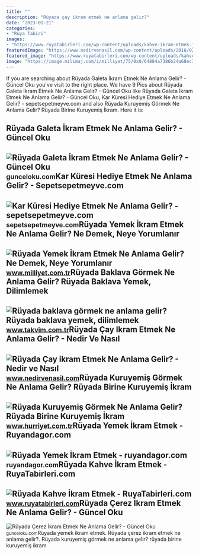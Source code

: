 ```yaml
---
title: ""
description: "Rüyada çay ikram etmek ne anlama gelir?"
date: "2023-01-21"
categories:
- "Ruya Tabiri"
images:
- "https://www.ruyatabirleri.com/wp-content/uploads/kahve-ikram-etmek.jpg"
featuredImage: "https://www.nedirvenasil.com/wp-content/uploads/2016/02/Ruyada-Cay-ikram-Etmek.jpg"
featured_image: "https://www.ruyatabirleri.com/wp-content/uploads/kahve-ikram-etmek.jpg"
image: "https://image.milimaj.com/i/milliyet/75/0x0/64884a7386b24a68ec39cc01.jpg"
---
```


If you are searching about Rüyada Galeta İkram Etmek Ne Anlama Gelir? - Güncel Oku you've visit to the right place. We have 9 Pics about Rüyada Galeta İkram Etmek Ne Anlama Gelir? - Güncel Oku like Rüyada Galeta İkram Etmek Ne Anlama Gelir? - Güncel Oku, Kar Küresi Hediye Etmek Ne Anlama Gelir? - sepetsepetmeyve.com and also Rüyada Kuruyemiş Görmek Ne Anlama Gelir? Rüyada Birine Kuruyemiş İkram. Here it is:

Rüyada Galeta İkram Etmek Ne Anlama Gelir? - Güncel Oku
-------------------------------------------------------

 ![Rüyada Galeta İkram Etmek Ne Anlama Gelir? - Güncel Oku](https://gunceloku.com/uploads/ruyada-galeta-ikram-etmek-ne-anlama-gelir-6239a6d61edfc.jpg) <small>gunceloku.com</small>Kar Küresi Hediye Etmek Ne Anlama Gelir? - Sepetsepetmeyve.com
--------------------------------------------------------------

 ![Kar Küresi Hediye Etmek Ne Anlama Gelir? - sepetsepetmeyve.com](https://sepetsepetmeyve.com/wp-content/uploads/2022/03/kar-kuresi-hediye-etmek-ne-anlama-gelir.png) <small>sepetsepetmeyve.com</small>Rüyada Yemek İkram Etmek Ne Anlama Gelir? Ne Demek, Neye Yorumlanır
-------------------------------------------------------------------

 ![Rüyada Yemek İkram Etmek Ne Anlama Gelir? Ne Demek, Neye Yorumlanır](https://image.milimaj.com/i/milliyet/75/0x0/64884a7386b24a68ec39cc01.jpg) <small>www.milliyet.com.tr</small>Rüyada Baklava Görmek Ne Anlama Gelir? Rüyada Baklava Yemek, Dilimlemek
-----------------------------------------------------------------------

 ![Rüyada baklava görmek ne anlama gelir? Rüyada baklava yemek, dilimlemek](https://iatkv.tmgrup.com.tr/9d365c/0/0/0/0/0/0?u=https:%2f%2fitkv.tmgrup.com.tr%2falbum%2f2021%2f11%2f28%2f1638127697687.jpg&mw=1100&l=1) <small>www.takvim.com.tr</small>Rüyada Çay Ikram Etmek Ne Anlama Gelir? - Nedir Ve Nasıl
--------------------------------------------------------

 ![Rüyada Çay ikram Etmek Ne Anlama Gelir? - Nedir ve Nasıl](https://www.nedirvenasil.com/wp-content/uploads/2016/02/Ruyada-Cay-ikram-Etmek.jpg) <small>www.nedirvenasil.com</small>Rüyada Kuruyemiş Görmek Ne Anlama Gelir? Rüyada Birine Kuruyemiş İkram
----------------------------------------------------------------------

 ![Rüyada Kuruyemiş Görmek Ne Anlama Gelir? Rüyada Birine Kuruyemiş İkram](https://i4.hurimg.com/i/hurriyet/75/1200x675/5fcde961d3806c19c4a266d0.jpg) <small>www.hurriyet.com.tr</small>Rüyada Yemek İkram Etmek - Ruyandagor.com
-----------------------------------------

 ![Rüyada Yemek İkram Etmek - ruyandagor.com](https://images.ruyandagor.com/2017/04/yemek-ikram-etmek-0044.jpg) <small>ruyandagor.com</small>Rüyada Kahve İkram Etmek - RuyaTabirleri.com
--------------------------------------------

 ![Rüyada Kahve İkram Etmek - RuyaTabirleri.com](https://www.ruyatabirleri.com/wp-content/uploads/kahve-ikram-etmek.jpg) <small>www.ruyatabirleri.com</small>Rüyada Çerez İkram Etmek Ne Anlama Gelir? - Güncel Oku
------------------------------------------------------

 ![Rüyada Çerez İkram Etmek Ne Anlama Gelir? - Güncel Oku](https://gunceloku.com/uploads/ruyada-cerez-ikram-etmek-ne-anlama-gelir-627b7c7a39e44.jpg) <small>gunceloku.com</small>Rüyada yemek i̇kram etmek. Rüyada çerez i̇kram etmek ne anlama gelir?. Rüyada kuruyemiş görmek ne anlama gelir? rüyada birine kuruyemiş i̇kram

